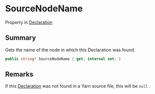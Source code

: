 # SourceNodeName

Property in [Declaration](yarn.compiler.declaration.md)

## Summary

Gets the name of the node in which this Declaration was found.

```csharp
public string? SourceNodeName { get; internal set; }
```

## Remarks

If this [Declaration](yarn.compiler.declaration.md) was not found in a Yarn source file, this will be `null` .
